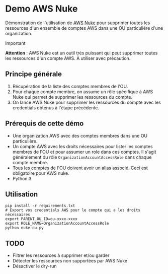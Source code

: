 # Demo AWS Nuke

Démonstration de l'utilisation de [AWS Nuke](https://github.com/ekristen/aws-nuke) pour supprimer toutes les ressources
d'un ensemble de comptes AWS dans une OU particulière d'une organization.

> [!IMPORTANT]  
> **Attention** : AWS Nuke est un outil très puissant qui peut supprimer toutes les ressources d'un compte AWS.
> À utiliser avec précaution.

## Principe générale

1. Récupération de la liste des comptes membres de l'OU.
2. Pour chaque compte membre, on assume un rôle spécifique à AWS Nuke qui permet de supprimer les ressources du compte.
3. On lance AWS Nuke pour supprimer les ressources du compte avec les credentials obtenus à l'étape précédente.

## Prérequis de cette démo

- Une organization AWS avec des comptes membres dans une OU particulière.
- Un compte AWS avec les droits nécessaires pour lister les comptes membres de l'OU et pour assumer un role dans ces
  comptes. Il s'agit généralement du rôle `OrganizationAccountAccessRole` dans chaque compte membre.
- Tous les comptes de l'OU doivent avoir un alias associé. Ceci est obligatoire pour AWS nuke.
- Python 3

## Utilisation

```shell
pip install -r requirements.txt
# Export vos credentials AWS pour le compte qui a les droits nécessaires
export PARENT_OU_ID=ou-xxxx-xxxx
export ROLE_NAME=OrganizationAccountAccessRole
python nuke-ou.py
```

## TODO

- Filtrer les ressources à supprimer et/ou garder
- Détecter les ressources non supportées par AWS Nuke
- Désactiver le dry-run